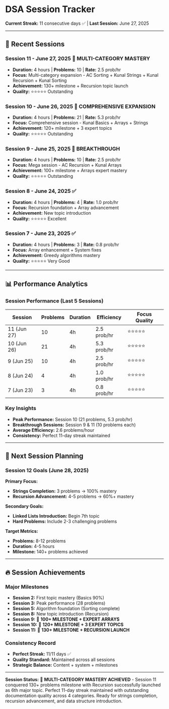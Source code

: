 # DSA Session Tracker

**Current Streak:** 11 consecutive days ✅ | **Last Session:** June 27, 2025

---

## 📅 Recent Sessions

### Session 11 - June 27, 2025 🎉 **MULTI-CATEGORY MASTERY**
- **Duration:** 4 hours | **Problems:** 10 | **Rate:** 2.5 prob/hr
- **Focus:** Multi-category expansion - AC Sorting + Kunal Strings + Kunal Recursion + Kunal Sorting
- **Achievement:** 130+ milestone + Recursion topic launch
- **Quality:** ⭐⭐⭐⭐⭐ Outstanding

### Session 10 - June 26, 2025 🎉 **COMPREHENSIVE EXPANSION**
- **Duration:** 4 hours | **Problems:** 21 | **Rate:** 5.3 prob/hr
- **Focus:** Comprehensive session - Kunal Basics + Arrays + Strings
- **Achievement:** 120+ milestone + 3 expert topics
- **Quality:** ⭐⭐⭐⭐⭐ Outstanding

### Session 9 - June 25, 2025 🎉 **BREAKTHROUGH**
- **Duration:** 4 hours | **Problems:** 10 | **Rate:** 2.5 prob/hr
- **Focus:** Mega session - AC Recursion + Kunal Arrays
- **Achievement:** 100+ milestone + Arrays expert mastery
- **Quality:** ⭐⭐⭐⭐⭐ Outstanding

### Session 8 - June 24, 2025 ✅
- **Duration:** 4 hours | **Problems:** 4 | **Rate:** 1.0 prob/hr  
- **Focus:** Recursion foundation + Array advancement
- **Achievement:** New topic introduction
- **Quality:** ⭐⭐⭐⭐⭐ Excellent

### Session 7 - June 23, 2025 ✅
- **Duration:** 4 hours | **Problems:** 3 | **Rate:** 0.8 prob/hr
- **Focus:** Array enhancement + System fixes
- **Achievement:** Greedy algorithms mastery
- **Quality:** ⭐⭐⭐⭐⭐ Very Good

---

## 📊 Performance Analytics

### Session Performance (Last 5 Sessions)
| Session | Problems | Duration | Efficiency | Focus Quality |
|---------|----------|----------|------------|---------------|
| 11 (Jun 27) | 10 | 4h | 2.5 prob/hr | ⭐⭐⭐⭐⭐ |
| 10 (Jun 26) | 21 | 4h | 5.3 prob/hr | ⭐⭐⭐⭐⭐ |
| 9 (Jun 25) | 10 | 4h | 2.5 prob/hr | ⭐⭐⭐⭐⭐ |
| 8 (Jun 24) | 4 | 4h | 1.0 prob/hr | ⭐⭐⭐⭐⭐ |
| 7 (Jun 23) | 3 | 4h | 0.8 prob/hr | ⭐⭐⭐⭐⭐ |

### Key Insights
- **Peak Performance:** Session 10 (21 problems, 5.3 prob/hr)
- **Breakthrough Sessions:** Session 9 & 11 (10 problems each)
- **Average Efficiency:** 2.6 problems/hour
- **Consistency:** Perfect 11-day streak maintained

---

## 🎯 Next Session Planning

### Session 12 Goals (June 28, 2025)
**Primary Focus:**
- **Strings Completion:** 3 problems → 100% mastery
- **Recursion Advancement:** 4-5 problems → 60%+ mastery

**Secondary Goals:**
- **Linked Lists Introduction:** Begin 7th topic
- **Hard Problems:** Include 2-3 challenging problems

**Target Metrics:**
- **Problems:** 8-12 problems
- **Duration:** 4-5 hours
- **Milestone:** 140+ problems achieved

---

## 🔥 Session Achievements

### Major Milestones
- **Session 2:** First topic mastery (Basics 90%)
- **Session 3:** Peak performance (28 problems)
- **Session 5:** Algorithm foundation (Sorting complete)
- **Session 8:** New topic introduction (Recursion)
- **Session 9:** 🎉 **100+ MILESTONE + EXPERT ARRAYS**
- **Session 10:** 🎉 **120+ MILESTONE + 3 EXPERT TOPICS**
- **Session 11:** 🎉 **130+ MILESTONE + RECURSION LAUNCH**

### Consistency Record
- **Perfect Streak:** 11/11 days ✅
- **Quality Standard:** Maintained across all sessions
- **Strategic Balance:** Content + system + milestones

---

**Session Status:** 🎉 **MULTI-CATEGORY MASTERY ACHIEVED** - Session 11 conquered 130+ problems milestone with Recursion successfully launched as 6th major topic. Perfect 11-day streak maintained with outstanding documentation quality across 4 categories. Ready for strings completion, recursion advancement, and data structure introduction. 